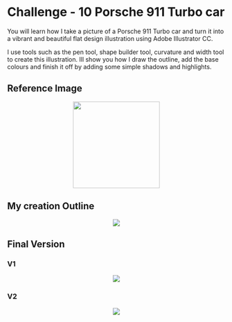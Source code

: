 # Challenge - 10 Porsche 911 Turbo car

You will learn how I take a picture of a Porsche 911 Turbo car and turn it into a vibrant and beautiful flat design illustration using Adobe Illustrator CC.

I use tools such as the pen tool, shape builder tool, curvature and width tool to create this illustration. Ill show you how I draw the outline, add the base colours and finish it off by adding some simple shadows and highlights.

## Reference Image
<p text align="center"><Img src="https://user-images.githubusercontent.com/54719422/119222224-e1607d00-bb10-11eb-8e6d-2713d045218d.jpg" height=200></p>

## My creation Outline

<p text align="center"><Img src="https://user-images.githubusercontent.com/54719422/119222311-4b792200-bb11-11eb-9c21-4da9d869a88f.png"></p>

## Final Version
### V1
<p text align="center"><Img src="https://user-images.githubusercontent.com/54719422/125110990-f6b25a80-e102-11eb-9322-ba0f3190c4e7.png"></p>

### V2
<p text align="center"><Img src="https://user-images.githubusercontent.com/54719422/125163835-a42d7880-e1ac-11eb-84d5-a0679721bf2a.png"></p>

